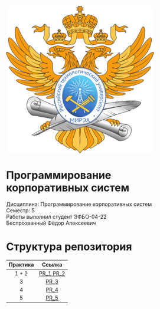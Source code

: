 <img src="https://github.com/Axialer/PKS_repo/blob/main/MIREA_Gerb_Colour.svg" width="400" height="400" />
<h1>Программирование корпоративных систем</h1>

<p>Дисциплина: Программирование корпоративных систем<br>
Семестр: 5<br>
Работы выполнил студент ЭФБО-04-22<br>
Беспрозванный Фёдор Алексеевич</p>

<h1>Структура репозитория</h1>
<table>
  <thead>
    <tr>
      <th style="text-align: center;">Практика</th>
      <th style="text-align: center;">Ссылка</th>
    </tr>
  </thead>
  <tbody>
    <tr>
      <td style="text-align: center;">1 + 2</td>
      <td style="text-align: center;"><a href="https://github.com/Axialer/PKS_repo/tree/PKS_1_2">PR_1 PR_2</a></td>
    </tr>
    <tr>
      <td style="text-align: center;">3</td>
      <td style="text-align: center;"><a href="https://github.com/Axialer/PKS_repo/tree/PKS_3">PR_3</a></td>
    </tr>
    <tr>
      <td style="text-align: center;">4</td>
      <td style="text-align: center;"><a href="https://github.com/Axialer/PKS_repo/tree/PKS_4">PR_4</a></td>
    </tr>
    <tr>
      <td style="text-align: center;">5</td>
      <td style="text-align: center;"><a href="https://github.com/Axialer/PKS_repo/tree/PKS_5">PR_5</a></td>
    </tr>
  </tbody>
</table>
